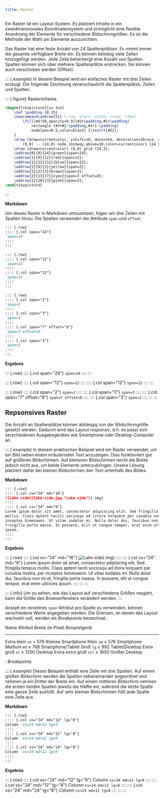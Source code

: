 ```yaml
---
title: Raster
---
```


Ein Raster ist ein Layout-System. Es platziert Inhalte in ein zweidimensionales
Koordinatensystem und ermöglicht eine flexible Anordnung der Elemente für
verschiedene Bildschirmgrößen. Es ist die Methode der Wahl um Elemente
auszurichten.

Das Raster hat eine feste Anzahl von *24 Spaltenplätzen*. Es nimmt immer die
gesamte verfügbare Breite ein. Es können beliebig viele Zeilen hinzugefügt
werden. Jede Zeile beherbergt eine Anzahl von Spalten. Spalten können sich über
mehrere Spaltenplätze erstrecken. Sie können auch verschoben werden (Offset).

::: {.example}
In diesem Beispiel wird ein einfaches Raster mit drei Zeilen erzeugt. Die
folgende Zeichnung veranschaulicht die Spaltenplätze, Zeilen und Spalten.

::: {.figure}
Rasterschema
```tikz
\begin{tikzpicture}[y=-1cm]
    \def \padding {0.15}
    \newcommand\addrow[5]{ % row, start, width, color, label
        \fill[#4!50,opacity=0.9](#2+\padding,#1+\padding)
            rectangle (#3+#2-\padding,#1+1-\padding)
            node[pos=0.5,color=black] {\texttt{#5}};
    }
    \draw [draw=currentcolor, yshift=10, decorate, decoration={brace, amplitude=10}]
        (0,0) -- (24,0) node [midway,above=10,color=currentcolor] {24 Slots};
    \draw [draw=currentcolor] (0,0) grid (24,3);
    \addrow{0}{0}{24}{green}{span=24};
    \addrow{1}{0}{12}{red}{span=12};
    \addrow{1}{12}{12}{blue}{span=12};
    \addrow{2}{0}{2}{yellow}{span=2};
    \addrow{2}{2}{3}{brown}{span=3};
    \addrow{2}{13}{7}{cyan}{span=7 offset=8};
    \addrow{2}{20}{3}{pink}{span=3};
\end{tikzpicture}
```
:::

**Markdown**

Um dieses Raster in Markdown umzusetzen, fügen wir drei Zeilen mit Spalten
hinzu. Die Spalten verwenden die Attribute `span` und `offset`.

```markdown
::: {.row}
:::: {.col span="24"}
`span=24`
::::
:::

::: {.row}
:::: {.col span="12"}
`span=12`
::::
:::: {.col span="12"}
`span=12`
::::
:::

::: {.row}
:::: {.col span="2"}
`span=2`
::::
:::: {.col span="3"}
`span=3`
::::
:::: {.col span="7" offset="8"}
`span=7 offset=8`
::::
:::: {.col span="3"}
`span=3`
::::
:::
```

**Ergebnis**

::: {.row}
:::: {.col span="24"}
`span=24`
::::
:::

::: {.row}
:::: {.col span="12"}
`span=12`
::::
:::: {.col span="12"}
`span=12`
::::
:::

::: {.row}
:::: {.col span="2"}
`span=2`
::::
:::: {.col span="3"}
`span=3`
::::
:::: {.col span="7" offset="8"}
`span=7 offset=8`
::::
:::: {.col span="3"}
`span=3`
::::
:::
:::

## Repsonsives Raster

Die Anzahl an Spaltenplätze können abhängig von der Bildschirmgröße gesetzt
werden. Dadurch wird das Layout *responsiv*, d.h. es passt sich verschiedenen
Ausgabegeräten wie Smartphone oder Desktop-Computer an.

::: {.example}
In diesem praktischen Beispiel wird ein Raster verwendet, um ein Bild
neben einem erläuternden Text anzuzeigen. Dies funktioniert gut auf größeren
Bildschirmen. Auf kleineren Bildschirmen reicht die Breite jedoch nicht aus, um
beide Elemente unterzubringen. Unsere Lösung platziert daher bei kleinen
Bildschirmen den Text unterhalb des Bildes.

**Markdown**

```markdown
::: {.row}
:::: {.col xs="24" md="16"}
![Lake side](lake-side.jpg "Lake side"){.img}
::::
:::: {.col xs="24" md="8"}
Lorem ipsum dolor sit amet, consectetur adipiscing elit. Sed fringilla tempus
mollis. Class aptent taciti sociosqu ad litora torquent per conubia nostra, per
inceptos himenaeos. Ut vitae sodales mi. Nulla dolor dui, faucibus non mi et,
fringilla porta massa. In posuere, elit ut congue tempor, erat enim ultricies
ipsum.
::::
:::
```

**Ergebnis**

::: {.row}
:::: {.col xs="24" md="16"}
![Lake side](lake-side.jpg "Lake side"){.img}
::::
:::: {.col xs="24" md="8"}
Lorem ipsum dolor sit amet, consectetur adipiscing elit. Sed fringilla tempus
mollis. Class aptent taciti sociosqu ad litora torquent per conubia nostra, per
inceptos himenaeos. Ut vitae sodales mi. Nulla dolor dui, faucibus non mi et,
fringilla porta massa. In posuere, elit ut congue tempor, erat enim ultricies
ipsum.
::::
:::
:::

::: {.info}
Um zu sehen, wie das Layout auf verschiedene Größen reagiert, kann die Größe des
Browserfensters verändert werden.
:::

Anstatt ein einzelnes `span`-Attribut pro Spalte zu verwenden, können
verschiedene Werte angegeben werden. Die Grenzen, an denen das Layout wechseln
soll, werden als *Breakpoints* bezeichnet.

Name             Attribut Breite (in Pixel) Beispielgerät
---------------- -------- ----------------- ------------------
Extra klein      `xs`     < 576             Kleines Smartphone
Klein            `sm`     ≥ 576             Smartphone
Medium           `md`     ≥ 768             Smartphone/Tablet
Groß             `lg`     ≥ 992             Tablet/Desktop
Extra groß       `xl`     ≥ 1200            Desktop
Extra extra groß `xxl`    ≥ 1600            Großer Desktop

: Breakpoints

::: {.example}
Dieses Beispiel enthält eine Zeile mit drei Spalten. Auf einem großen Bildschirm
werden die Spalten nebeneinander angeordnet und nehmen je ein Drittel der Breite
ein. Auf einem mittleren Bildschirm nehmen die ersten beiden Spalten jeweils die
Hälfte ein, während die letzte Spalte eine ganze Zeile ausfüllt. Auf sehr
kleinen Bildschirmen füllt jede Spalte eine Zeile aus.

**Markdown**

```markdown
::: {.row}
:::: {.col xs="24" md="12" lg="8"}
Column `xs=24 md=12 lg=8`
::::
:::: {.col xs="24" md="12" lg="8"}
Column `xs=24 md=12 lg=8`
::::
:::: {.col xs="24" md="24" lg="8"}
Column `xs=24 md=12 lg=8`
::::
:::
```

**Ergebnis**

::: {.row}
:::: {.col xs="24" md="12" lg="8"}
Column `xs=24 md=12 lg=8`
::::
:::: {.col xs="24" md="12" lg="8"}
Column `xs=24 md=12 lg=8`
::::
:::: {.col xs="24" md="24" lg="8"}
Column `xs=24 md=12 lg=8`
::::
:::
:::
